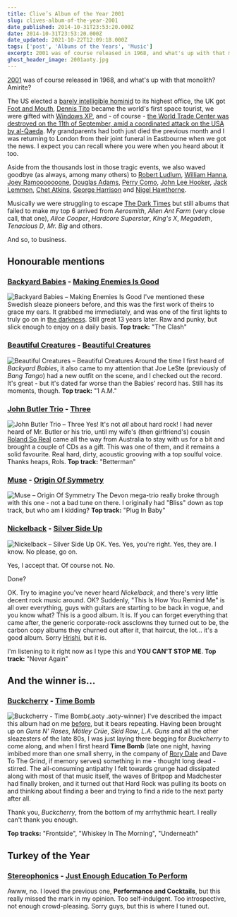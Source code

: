 ```yaml
---
title: Clive’s Album of the Year 2001
slug: clives-album-of-the-year-2001
date_published: 2014-10-31T23:53:20.000Z
date: 2014-10-31T23:53:20.000Z
date_updated: 2021-10-22T12:09:18.000Z
tags: ['post', 'Albums of the Years', 'Music']
excerpt: 2001 was of course released in 1968, and what's up with that monolith? Amirite?
ghost_header_image: 2001aoty.jpg
---
```


[2001](http://en.wikipedia.org/wiki/2001:_A_Space_Odyssey_%28film%29) was of course released in 1968, and what's up with that monolith? Amirite?

The US elected a [barely intelligible hominid](http://en.wikipedia.org/wiki/George_W._Bush) to its highest office, the UK got [Foot and Mouth](http://en.wikipedia.org/wiki/2001_United_Kingdom_foot-and-mouth_outbreak), [Dennis Tito](http://en.wikipedia.org/wiki/Dennis_Tito) became the world's first space tourist, we were gifted with [Windows XP](http://en.wikipedia.org/wiki/Windows_XP), and - of course - [the World Trade Center was destroyed on the 11th of September, amid a coordinated attack on the USA by al-Qaeda](http://en.wikipedia.org/wiki/September_11_attacks). My grandparents had both just died the previous month and I was returning to London from their joint funeral in Eastbourne when we got the news. I expect you can recall where you were when you heard about it too.

Aside from the thousands lost in those tragic events, we also waved goodbye (as always, among many others) to [Robert Ludlum](http://en.wikipedia.org/wiki/Robert_Ludlum), [William Hanna](http://en.wikipedia.org/wiki/William_Hanna), [Joey Ramooooooone](http://en.wikipedia.org/wiki/Joey_Ramone), [Douglas Adams](http://en.wikipedia.org/wiki/Douglas_Adams), [Perry Como](http://en.wikipedia.org/wiki/Perry_Como), [John Lee Hooker](http://en.wikipedia.org/wiki/John_Lee_Hooker), [Jack Lemmon](http://en.wikipedia.org/wiki/Jack_Lemmon), [Chet Atkins](http://en.wikipedia.org/wiki/Chet_Atkins), [George Harrison](http://en.wikipedia.org/wiki/George_Harrison) and [Nigel Hawthorne](http://en.wikipedia.org/wiki/Nigel_Hawthorne).

Musically we were struggling to escape [The Dark Times](/the-dark-times/) but still albums that failed to make my top 6 arrived from *Aerosmith*, *Alien Ant Farm* (very close call, that one), *Alice Cooper*, *Hardcore Superstar*, *King's X*, *Megadeth*, *Tenacious D*, *Mr. Big* and others.

And so, to business.

## Honourable mentions

### [Backyard Babies](http://www.backyardbabies.com/) - [Making Enemies Is Good](http://www.amazon.co.uk/Making-Enemies-Good-Backyard-Babies/dp/B00005EBSZ/)

![Backyard Babies – Making Enemies Is Good](/public/images/2020/06/backyard-babies_making-enemies-is-good.jpg) I've mentioned these Swedish sleaze pioneers before, and this was the first work of theirs to grace my ears. It grabbed me immediately, and was one of the first lights to truly go on in [the darkness](/the-dark-times). Still great 13 years later. Raw and punky, but slick enough to enjoy on a daily basis. **Top track:** "The Clash"

### [Beautiful Creatures](http://en.wikipedia.org/wiki/Beautiful_Creatures_%28band%29) - [Beautiful Creatures](http://www.amazon.co.uk/Beautiful-Creatures/dp/B00005N82Q/)

![Beautiful Creatures – Beautiful Creatures](/public/images/2020/06/beautiful-creatures_beautiful-creatures-1.jpg) Around the time I first heard of *Backyard Babies*, it also came to my attention that Joe LeSte (previously of *Bang Tango*) had a new outfit on the scene, and I checked out the record. It's great - but it's dated far worse than the Babies' record has. Still has its moments, though. **Top track:** "1 A.M."

### [John Butler Trio](http://johnbutlertrio.com/) - [Three](http://www.amazon.co.uk/Three-John-Butler-Trio/dp/B0041HU3UU/)

![John Butler Trio – Three](/public/images/2020/06/john-butler-trio_three.jpg) Yes! It's not *all* about hard rock! I had never heard of Mr. Butler or his trio, until my wife's (then girlfriend's) cousin [Roland So Real](http://twitter.com/rolandsoreal) came all the way from Australia to stay with us for a bit and brought a couple of CDs as a gift. This was one of them, and it remains a solid favourite. Real hard, dirty, acoustic grooving with a top soulful voice. Thanks heaps, Rols. **Top track:** "Betterman"

### [Muse](http://www.muse.mu) - [Origin Of Symmetry](http://www.amazon.co.uk/Origin-Symmetry-Muse/dp/B0000CG3K6/)

![Muse – Origin Of Symmetry](/public/images/2020/06/muse_origin-of-symmetry.jpg) The Devon mega-trio really broke through with this one - not a bad tune on there. I originally had "Bliss" down as top track, but who am I kidding? **Top track:** "Plug In Baby"

### [Nickelback](http://www.nickelback.com/) - [Silver Side Up](http://www.amazon.co.uk/Silver-Side-Up-Nickelback/dp/B00005NY53/)

![Nickelback – Silver Side Up](/public/images/2020/06/nickelback_silver-side-up.jpg) OK. Yes. Yes, you're right. Yes, they are. I know. No please, go on.

Yes, I accept that. Of course not. No.

Done?

OK. Try to imagine you've never heard *Nickelback*, and there's very little decent rock music around. OK? Suddenly, "This Is How You Remind Me" is all over everything, guys with guitars are starting to be back in vogue, and you know what? This is a good album. It is. If you can forget everything that came after, the generic corporate-rock assclowns they turned out to be, the carbon copy albums they churned out after it, that haircut, the lot… it's a good album. Sorry [Hrishi](http://twitter.com/hrishio), but it is.

I'm listening to it right now as I type this and **YOU CAN'T STOP ME**. **Top track:** "Never Again"

## And the winner is…

### [Buckcherry](http://www.buckcherry.com/) - [Time Bomb](http://www.amazon.co.uk/Time-Bomb-Buckcherry/dp/B00005B7E4/)
![Buckcherry - Time Bomb](/public/images/2020/06/buckcherry_time-bomb.jpeg){.aoty .aoty-winner}
I've described the impact this album had on me [before](/the-dark-times/), but it bears repeating. Having been brought up on *Guns N' Roses*, *Mötley Crüe*, *Skid Row*, *L.A. Guns* and all the other sleazesters of the late 80s, I was just laying there begging for *Buckcherry* to come along, and when I first heard **Time Bomb** (late one night, having imbibed more than one small sherry, in the company of [Rory Dale](http://twitter.com/rorydale) and Dave To The Grind, if memory serves) something in me - thought long dead - stirred. The all-consuming antipathy I felt towards grunge had dissipated along with most of that music itself, the waves of Britpop and Madchester had finally broken, and it turned out that Hard Rock was pulling its boots on and thinking about finding a beer and trying to find a ride to the next party after all.

Thank you, *Buckcherry*, from the bottom of my arrhythmic heart. I really can't thank you enough.

**Top tracks:** "Frontside", "Whiskey In The Morning", "Underneath"

## Turkey of the Year

### [Stereophonics](http://www.stereophonics.com/) - [Just Enough Education To Perform](http://www.amazon.co.uk/Just-Enough-Education-Perform-Stereophonics/dp/B00005RT80/)

Awww, no. I loved the previous one, **Performance and Cocktails**, but this really missed the mark in my opinion. Too self-indulgent. Too introspective, not enough crowd-pleasing. Sorry guys, but this is where I tuned out.
